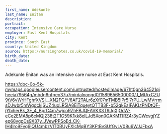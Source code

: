 ```yaml
---
first_name: Adekunle
last_name: Enitan
description: 
portrait: 
occupation: Intensive Care Nurse
employer: East Kent Hospitals
city: Kent
province: ‎South East
country: United Kingdom
source: https://nursingnotes.co.uk/covid-19-memorial/
birth_date: 
death_date: 
---
```


Adekunle Enitan was an intensive care nurse at East Kent Hospitals.

https://doc-0o-5k-mymaps.googleusercontent.com/untrusted/hostedimage/67ht0gn364521qiheeia79564g/mbdq6nfpeo37u7mirdalnongd0/1589656500000/J_MtAxCZU9tV6vWrHFghfXVSI__XN2FG/*/6AF2TALr6zXf07mTMB5iPr5l7rPU_LwMVrrmsDJwbr5mWgdckjSUZ4uoLR5IA8EiTqueytQTTB3F-b52qkEaIFAKLtPNDtQF-jYbiherBk_3E_4_BprC4m7wjcoRZhFBJQEAVKX3T9JgXjOoW-eCe2EMA5p6cMQj238t2T1G59K1kk8elLJd5Xon0GAKMTIRZ4r3yCWcvgjYZep68ygpDs9X37y_JVewPPSoEd_CK-IH4lro9Fvg9lQU4mbzVlT0BUyFXIcMqBY3KFtBvSUfGvLV08u6WJJFbxA